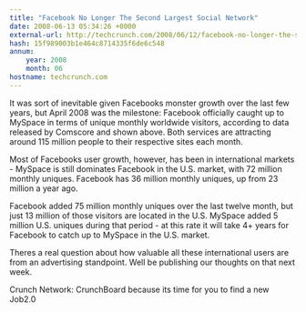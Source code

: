 ```yaml
---
title: "Facebook No Longer The Second Largest Social Network"
date: 2008-06-13 05:34:26 +0000
external-url: http://techcrunch.com/2008/06/12/facebook-no-longer-the-second-largest-social-network/
hash: 15f989003b1e464c8714335f6de6c548
annum:
    year: 2008
    month: 06
hostname: techcrunch.com
---
```


It was sort of inevitable given Facebooks monster growth over the last few years, but April 2008 was the milestone: Facebook officially caught up to MySpace in terms of unique monthly worldwide visitors, according to data released by Comscore and shown above. Both services are attracting around 115 million people to their respective sites each month.



Most of Facebooks user growth, however, has been in international markets - MySpace is still dominates Facebook in the U.S. market, with 72 million monthly uniques. Facebook has 36 million monthly uniques, up from 23 million a year ago.

Facebook added 75 million monthly uniques over the last twelve month, but just 13 million of those visitors are located in the U.S.  MySpace added 5 million U.S. uniques during that period - at this rate it will take 4+ years for Facebook to catch up to MySpace in the U.S. market.

Theres a real question about how valuable all these international users are from an advertising standpoint. Well be publishing our thoughts on that next week.

Crunch Network:  CrunchBoard because its time for you to find a new Job2.0
